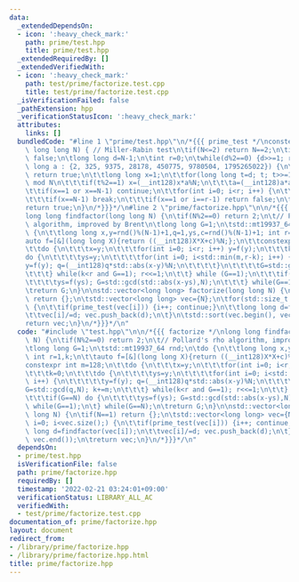 ```yaml
---
data:
  _extendedDependsOn:
  - icon: ':heavy_check_mark:'
    path: prime/test.hpp
    title: prime/test.hpp
  _extendedRequiredBy: []
  _extendedVerifiedWith:
  - icon: ':heavy_check_mark:'
    path: test/prime/factorize.test.cpp
    title: test/prime/factorize.test.cpp
  _isVerificationFailed: false
  _pathExtension: hpp
  _verificationStatusIcon: ':heavy_check_mark:'
  attributes:
    links: []
  bundledCode: "#line 1 \"prime/test.hpp\"\n/*{{{ prime_test */\nconstexpr bool prime_test(const\
    \ long long N) { // Miller-Rabin test\n\tif(N<=2) return N==2;\n\tif(N%2==0) return\
    \ false;\n\tlong long d=N-1;\n\tint r=0;\n\twhile(d%2==0) {d>>=1; r++;}\n\tfor(long\
    \ long a : {2, 325, 9375, 28178, 450775, 9780504, 1795265022}) {\n\t\tif(a%N==0)\
    \ return true;\n\t\tlong long x=1;\n\t\tfor(long long t=d; t; t>>=1) { // x=a^d\
    \ mod N\n\t\t\tif(t%2==1) x=(__int128)x*a%N;\n\t\t\ta=(__int128)a*a%N;\n\t\t}\n\
    \t\tif(x==1 or x==N-1) continue;\n\t\tfor(int i=0; i<r; i++) {\n\t\t\tx=(__int128)x*x%N;\n\
    \t\t\tif(x==N-1) break;\n\t\t\tif(x==1 or i==r-1) return false;\n\t\t}\n\t}\n\t\
    return true;\n}\n/*}}}*/\n#line 2 \"prime/factorize.hpp\"\n\n/*{{{ factorize */\n\
    long long findfactor(long long N) {\n\tif(N%2==0) return 2;\n\t// Pollard's rho\
    \ algorithm, improved by Brent\n\tlong long G=1;\n\tstd::mt19937_64 rnd;\n\tdo\
    \ {\n\t\tlong long x,y=rnd()%(N-1)+1,q=1,ys,c=rnd()%(N-1)+1; int r=1,k;\n\t\t\
    auto f=[&](long long X){return ((__int128)X*X+c)%N;};\n\t\tconstexpr int m=128;\n\
    \t\tdo {\n\t\t\tx=y;\n\t\t\tfor(int i=0; i<r; i++) y=f(y);\n\t\t\tk=0;\n\t\t\t\
    do {\n\t\t\t\tys=y;\n\t\t\t\tfor(int i=0; i<std::min(m,r-k); i++) {\n\t\t\t\t\t\
    y=f(y); q=(__int128)q*std::abs(x-y)%N;\n\t\t\t\t}\n\t\t\t\tG=std::gcd(q,N); k+=m;\n\
    \t\t\t} while(k<r and G==1); r<<=1;\n\t\t} while (G==1);\n\t\t\tif(G==N) do {\n\
    \t\t\t\tys=f(ys); G=std::gcd(std::abs(x-ys),N);\n\t\t\t} while(G==1);\n\t} while(G==N);\n\
    \treturn G;\n}\n\nstd::vector<long long> factorize(long long N) {\n\tif(N==1)\
    \ return {};\n\tstd::vector<long long> vec={N};\n\tfor(std::size_t i=0; i<vec.size();)\
    \ {\n\t\tif(prime_test(vec[i])) {i++; continue;}\n\t\tlong long d=findfactor(vec[i]);\n\
    \t\tvec[i]/=d; vec.push_back(d);\n\t}\n\tstd::sort(vec.begin(), vec.end());\n\t\
    return vec;\n}\n/*}}}*/\n"
  code: "#include \"test.hpp\"\n\n/*{{{ factorize */\nlong long findfactor(long long\
    \ N) {\n\tif(N%2==0) return 2;\n\t// Pollard's rho algorithm, improved by Brent\n\
    \tlong long G=1;\n\tstd::mt19937_64 rnd;\n\tdo {\n\t\tlong long x,y=rnd()%(N-1)+1,q=1,ys,c=rnd()%(N-1)+1;\
    \ int r=1,k;\n\t\tauto f=[&](long long X){return ((__int128)X*X+c)%N;};\n\t\t\
    constexpr int m=128;\n\t\tdo {\n\t\t\tx=y;\n\t\t\tfor(int i=0; i<r; i++) y=f(y);\n\
    \t\t\tk=0;\n\t\t\tdo {\n\t\t\t\tys=y;\n\t\t\t\tfor(int i=0; i<std::min(m,r-k);\
    \ i++) {\n\t\t\t\t\ty=f(y); q=(__int128)q*std::abs(x-y)%N;\n\t\t\t\t}\n\t\t\t\t\
    G=std::gcd(q,N); k+=m;\n\t\t\t} while(k<r and G==1); r<<=1;\n\t\t} while (G==1);\n\
    \t\t\tif(G==N) do {\n\t\t\t\tys=f(ys); G=std::gcd(std::abs(x-ys),N);\n\t\t\t}\
    \ while(G==1);\n\t} while(G==N);\n\treturn G;\n}\n\nstd::vector<long long> factorize(long\
    \ long N) {\n\tif(N==1) return {};\n\tstd::vector<long long> vec={N};\n\tfor(std::size_t\
    \ i=0; i<vec.size();) {\n\t\tif(prime_test(vec[i])) {i++; continue;}\n\t\tlong\
    \ long d=findfactor(vec[i]);\n\t\tvec[i]/=d; vec.push_back(d);\n\t}\n\tstd::sort(vec.begin(),\
    \ vec.end());\n\treturn vec;\n}\n/*}}}*/\n"
  dependsOn:
  - prime/test.hpp
  isVerificationFile: false
  path: prime/factorize.hpp
  requiredBy: []
  timestamp: '2022-02-21 03:24:01+09:00'
  verificationStatus: LIBRARY_ALL_AC
  verifiedWith:
  - test/prime/factorize.test.cpp
documentation_of: prime/factorize.hpp
layout: document
redirect_from:
- /library/prime/factorize.hpp
- /library/prime/factorize.hpp.html
title: prime/factorize.hpp
---
```

